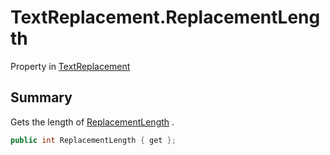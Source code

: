 # TextReplacement.ReplacementLength

Property in [TextReplacement](/docs/api/csharp/yarn.compiler.upgrader.textreplacement.md)

## Summary


Gets the length of  <a href="yarn.compiler.upgrader.textreplacement.replacementlength.md">ReplacementLength</a> .


```csharp
public int ReplacementLength { get };
```

